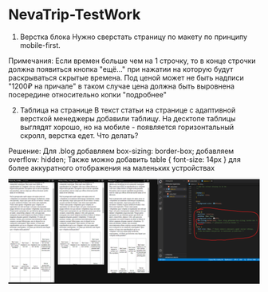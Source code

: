 # NevaTrip-TestWork

1. Верстка блока
Нужно сверстать страницу по макету по принципу mobile-first.

Примечания:
Если времен больше чем на 1 строчку, то в конце строчки должна появиться кнопка "ещё..." при нажатии на которую будут раскрываться скрытые времена.
Под ценой может не быть надписи "1200₽ на причале" в таком случае цена должна быть выровнена посередине относительно копки "подробнее"

2. Таблица на странице
В текст статьи на странице с адаптивной версткой менеджеры добавили таблицу. На десктопе таблицы выглядят хорошо, но на мобиле - появляется горизонтальный скролл, верстка едет. Что делать?

Решение: Для .blog добавляем box-sizing: border-box; 
                   добавляем overflow: hidden;
Также можно добавить table { font-size: 14px } для более аккуратного отображения на маленьких устройствах

![Screenshot](https://github.com/dalaran111/NevaTrip-TestWork/blob/master/Task1/src/img/Table%20scroll/%D0%A3%D0%B1%D0%B8%D1%80%D0%B0%D0%B5%D0%BC%20%D1%81%D0%BA%D1%80%D0%BE%D0%BB%D0%BB.png?raw=true)
